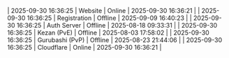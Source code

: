 | 2025-09-30 16:36:25 | Website | Online | 2025-09-30 16:36:21 |
| 2025-09-30 16:36:25 | Registration | Offline | 2025-09-09 16:40:23 |
| 2025-09-30 16:36:25 | Auth Server | Offline | 2025-08-18 09:33:31 |
| 2025-09-30 16:36:25 | Kezan (PvE) | Offline | 2025-08-03 17:58:02 |
| 2025-09-30 16:36:25 | Gurubashi (PvP) | Offline | 2025-08-23 21:44:06 |
| 2025-09-30 16:36:25 | Cloudflare | Online | 2025-09-30 16:36:21 |
